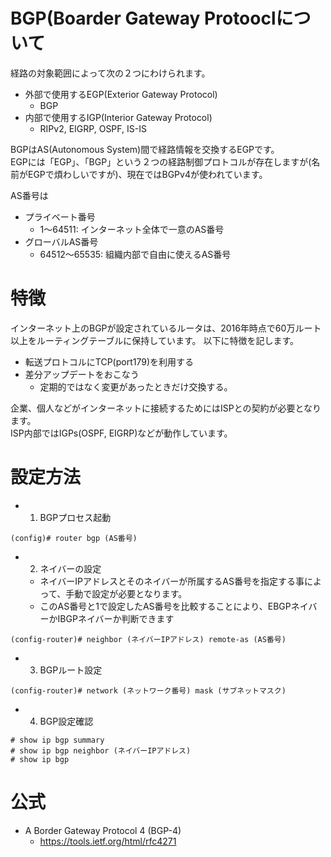 # BGP(Boarder Gateway Protooclについて
経路の対象範囲によって次の２つにわけられます。
- 外部で使用するEGP(Exterior Gateway Protocol)
  - BGP
- 内部で使用するIGP(Interior Gateway Protocol)
  - RIPv2, EIGRP, OSPF, IS-IS

BGPはAS(Autonomous System)間で経路情報を交換するEGPです。  
EGPには「EGP」、「BGP」という２つの経路制御プロトコルが存在しますが(名前がEGPで煩わしいですが)、現在ではBGPv4が使われています。

AS番号は
- プライベート番号
  - 1〜64511: インターネット全体で一意のAS番号
- グローバルAS番号
  - 64512〜65535: 組織内部で自由に使えるAS番号


# 特徴
インターネット上のBGPが設定されているルータは、2016年時点で60万ルート以上をルーティングテーブルに保持しています。
以下に特徴を記します。
- 転送プロトコルにTCP(port179)を利用する
- 差分アップデートをおこなう
  - 定期的ではなく変更があったときだけ交換する。

企業、個人などがインターネットに接続するためにはISPとの契約が必要となります。  
ISP内部ではIGPs(OSPF,  EIGRP)などが動作しています。

# 設定方法
- 1. BGPプロセス起動
```
(config)# router bgp (AS番号)
```
- 2. ネイバーの設定
  - ネイバーIPアドレスとそのネイバーが所属するAS番号を指定する事によって、手動で設定が必要となります。
  - このAS番号と1で設定したAS番号を比較することにより、EBGPネイバーかIBGPネイバーか判断できます
```
(config-router)# neighbor (ネイバーIPアドレス) remote-as (AS番号)
```
- 3. BGPルート設定
```
(config-router)# network (ネットワーク番号) mask (サブネットマスク)
```
- 4. BGP設定確認
```
# show ip bgp summary
# show ip bgp neighbor (ネイバーIPアドレス)
# show ip bgp
```




# 公式
- A Border Gateway Protocol 4 (BGP-4)
  - https://tools.ietf.org/html/rfc4271
